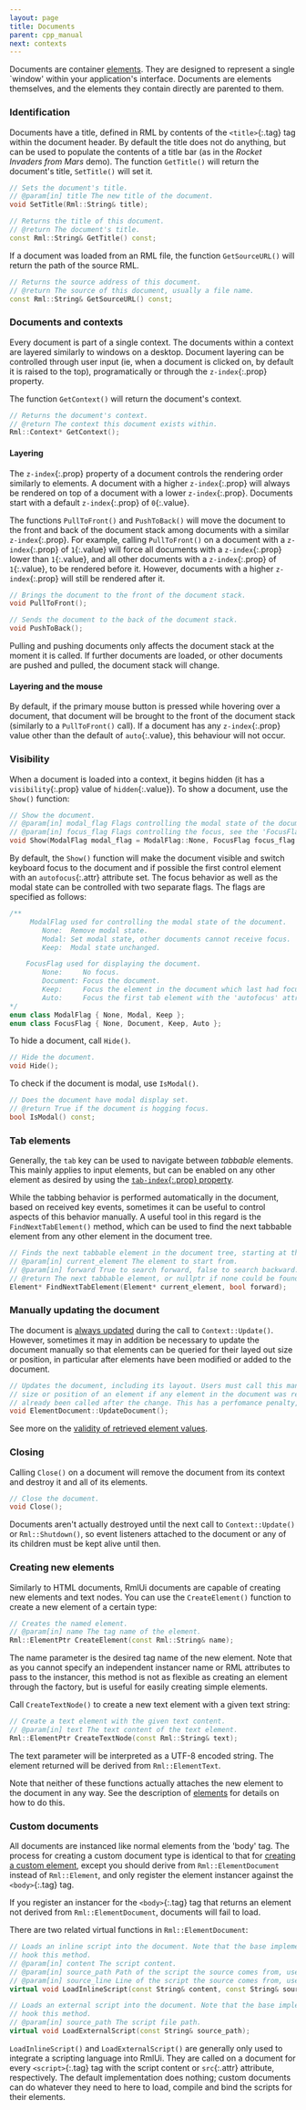 ```yaml
---
layout: page
title: Documents
parent: cpp_manual
next: contexts
---
```


Documents are container [elements](elements.html). They are designed to represent a single `window' within your application's interface. Documents are elements themselves, and the elements they contain directly are parented to them.

### Identification

Documents have a title, defined in RML by contents of the `<title>`{:.tag} tag within the document header. By default the title does not do anything, but can be used to populate the contents of a title bar (as in the _Rocket Invaders from Mars_ demo). The function `GetTitle()` will return the document's title, `SetTitle()` will set it.

```cpp
// Sets the document's title.
// @param[in] title The new title of the document.
void SetTitle(Rml::String& title);

// Returns the title of this document.
// @return The document's title.
const Rml::String& GetTitle() const;
```

If a document was loaded from an RML file, the function `GetSourceURL()` will return the path of the source RML.

```cpp
// Returns the source address of this document.
// @return The source of this document, usually a file name.
const Rml::String& GetSourceURL() const;
```

### Documents and contexts

Every document is part of a single context. The documents within a context are layered similarly to windows on a desktop. Document layering can be controlled through user input (ie, when a document is clicked on, by default it is raised to the top), programatically or through the `z-index`{:.prop} property.

The function `GetContext()` will return the document's context.

```cpp
// Returns the document's context.
// @return The context this document exists within.
Rml::Context* GetContext();
```

#### Layering

The `z-index`{:.prop} property of a document controls the rendering order similarly to elements. A document with a higher `z-index`{:.prop} will always be rendered on top of a document with a lower `z-index`{:.prop}. Documents start with a default `z-index`{:.prop} of `0`{:.value}.

The functions `PullToFront()` and `PushToBack()` will move the document to the front and back of the document stack among documents with a similar `z-index`{:.prop}. For example, calling `PullToFront()` on a document with a `z-index`{:.prop} of `1`{:.value} will force all documents with a `z-index`{:.prop} lower than `1`{:.value}, and all other documents with a `z-index`{:.prop} of `1`{:.value}, to be rendered before it. However, documents with a higher `z-index`{:.prop} will still be rendered after it.

```cpp
// Brings the document to the front of the document stack.
void PullToFront();

// Sends the document to the back of the document stack.
void PushToBack();
```

Pulling and pushing documents only affects the document stack at the moment it is called. If further documents are loaded, or other documents are pushed and pulled, the document stack will change.

#### Layering and the mouse

By default, if the primary mouse button is pressed while hovering over a document, that document will be brought to the front of the document stack (similarly to a `PullToFront()` call). If a document has any `z-index`{:.prop} value other than the default of `auto`{:.value}, this behaviour will not occur.

### Visibility

When a document is loaded into a context, it begins hidden (it has a `visibility`{:.prop} value of `hidden`{:.value}). To show a document, use the `Show()` function:

```cpp
// Show the document.
// @param[in] modal_flag Flags controlling the modal state of the document, see the 'ModalFlag' description for details.
// @param[in] focus_flag Flags controlling the focus, see the 'FocusFlag' description for details.
void Show(ModalFlag modal_flag = ModalFlag::None, FocusFlag focus_flag = FocusFlag::Auto);
```
By default, the `Show()` function will make the document visible and switch keyboard focus to the document and if possible the first control element with an `autofocus`{:.attr} attribute set. The focus behavior as well as the modal state can be controlled with two separate flags. The flags are specified as follows:
```cpp
/**
	 ModalFlag used for controlling the modal state of the document.
		None:  Remove modal state.
		Modal: Set modal state, other documents cannot receive focus.
		Keep:  Modal state unchanged.

	FocusFlag used for displaying the document.
		None:     No focus.
		Document: Focus the document.
		Keep:     Focus the element in the document which last had focus.
		Auto:     Focus the first tab element with the 'autofocus' attribute or else the document.
*/
enum class ModalFlag { None, Modal, Keep };
enum class FocusFlag { None, Document, Keep, Auto };
```

To hide a document, call `Hide()`.

```cpp
// Hide the document.
void Hide();
```

To check if the document is modal, use `IsModal()`.

```cpp
// Does the document have modal display set.
// @return True if the document is hogging focus.
bool IsModal() const;
```

### Tab elements

Generally, the `tab` key can be used to navigate between *tabbable* elements. This mainly applies to input elements, but can be enabled on any other element as desired by using the [`tab-index`{:.prop} property](../rcss/user_interface.html#tab-index).

While the tabbing behavior is performed automatically in the document, based on received key events, sometimes it can be useful to control aspects of this behavior manually. A useful tool in this regard is the `FindNextTabElement()` method, which can be used to find the next tabbable element from any other element in the document tree.

```cpp
// Finds the next tabbable element in the document tree, starting at the given element, possibly wrapping around the document.
// @param[in] current_element The element to start from.
// @param[in] forward True to search forward, false to search backward.
// @return The next tabbable element, or nullptr if none could be found.
Element* FindNextTabElement(Element* current_element, bool forward);
```

### Manually updating the document

The document is [always updated](contexts.html#update-and-rendering) during the call to `Context::Update()`. However, sometimes it may in addition be necessary to update the document manually so that elements can be queried for their layed out size or position, in particular after elements have been modified or added to the document.

```cpp
// Updates the document, including its layout. Users must call this manually before requesting information such as
// size or position of an element if any element in the document was recently changed, unless Context::Update has
// already been called after the change. This has a perfomance penalty, only call when necessary.
void ElementDocument::UpdateDocument();
```

See more on the [validity of retrieved element values](elements.html#validity-of-retrieved-values).

### Closing

Calling `Close()` on a document will remove the document from its context and destroy it and all of its elements.

```cpp
// Close the document.
void Close();
```

Documents aren't actually destroyed until the next call to `Context::Update()` or `Rml::Shutdown()`, so event listeners attached to the document or any of its children must be kept alive until then.

### Creating new elements

Similarly to HTML documents, RmlUi documents are capable of creating new elements and text nodes. You can use the `CreateElement()` function to create a new element of a certain type:

```cpp
// Creates the named element.
// @param[in] name The tag name of the element.
Rml::ElementPtr CreateElement(const Rml::String& name);
```

The name parameter is the desired tag name of the new element. Note that as you cannot specify an independent instancer name or RML attributes to pass to the instancer, this method is not as flexible as creating an element through the factory, but is useful for easily creating simple elements.

Call `CreateTextNode()` to create a new text element with a given text string:

```cpp
// Create a text element with the given text content.
// @param[in] text The text content of the text element.
Rml::ElementPtr CreateTextNode(const Rml::String& text);
```

The text parameter will be interpreted as a UTF-8 encoded string. The element returned will be derived from `Rml::ElementText`.

Note that neither of these functions actually attaches the new element to the document in any way. See the description of [elements](elements.html#using-a-document) for details on how to do this.

### Custom documents

All documents are instanced like normal elements from the 'body' tag. The process for creating a custom document type is identical to that for [creating a custom element](custom_elements.html), except you should derive from `Rml::ElementDocument` instead of `Rml::Element`, and only register the element instancer against the `<body>`{:.tag} tag.

If you register an instancer for the `<body>`{:.tag} tag that returns an element not derived from `Rml::ElementDocument`, documents will fail to load.

There are two related virtual functions in `Rml::ElementDocument`:

```cpp
// Loads an inline script into the document. Note that the base implementation does nothing, scripting language addons
// hook this method.
// @param[in] content The script content.
// @param[in] source_path Path of the script the source comes from, useful for debug information.
// @param[in] source_line Line of the script the source comes from, useful for debug information.
virtual void LoadInlineScript(const String& content, const String& source_path, int source_line);

// Loads an external script into the document. Note that the base implementation does nothing, scripting language addons
// hook this method.
// @param[in] source_path The script file path.
virtual void LoadExternalScript(const String& source_path);
```

`LoadInlineScript()` and `LoadExternalScript()` are generally only used to integrate a scripting language into RmlUi. They are called on a document for every `<script>`{:.tag} tag with the script content or `src`{:.attr} attribute, respectively. The default implementation does nothing; custom documents can do whatever they need to here to load, compile and bind the scripts for their elements.
